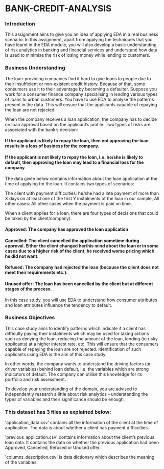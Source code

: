 # BANK-CREDIT-ANALYSIS

### Introduction

This assignment aims to give you an idea of applying EDA in a real business scenario. In this assignment, apart from applying the techniques that you have learnt in the EDA module, you will also develop a basic understanding of risk analytics in banking and financial services and understand how data is used to minimise the risk of losing money while lending to customers.

### Business Understanding
The loan-providing companies find it hard to give loans to people due to their insufficient or non-existent credit history. Because of that, some consumers use it to their advantage by becoming a defaulter. Suppose you work for a consumer finance company specialising in lending various types of loans to urban customers. You have to use EDA to analyse the patterns present in the data. This will ensure that the applicants capable of repaying the loan are not rejected.
 
When the company receives a loan application, the company has to decide on loan approval based on the applicant’s profile. Two types of risks are associated with the bank’s decision:

#### If the applicant is likely to repay the loan, then not approving the loan results in a loss of business for the company.
#### If the applicant is not likely to repay the loan, i.e. he/she is likely to default, then approving the loan may lead to a financial loss for the company.

The data given below contains information about the loan application at the time of applying for the loan. It contains two types of scenarios:

The client with payment difficulties: he/she had a late payment of more than X days on at least one of the first Y instalments of the loan in our sample,
All other cases: All other cases when the payment is paid on time.

When a client applies for a loan, there are four types of decisions that could be taken by the client/company):

#### Approved: The company has approved the loan application
#### Cancelled: The client cancelled the application sometime during approval. Either the client changed her/his mind about the loan or in some cases due to a higher risk of the client, he received worse pricing which he did not want.
#### Refused: The company had rejected the loan (because the client does not meet their requirements etc.).
#### Unused offer: The loan has been cancelled by the client but at different stages of the process.
 
In this case study, you will use EDA to understand how consumer attributes and loan attributes influence the tendency to default.

### Business Objectives
This case study aims to identify patterns which indicate if a client has difficulty paying their instalments which may be used for taking actions such as denying the loan, reducing the amount of the loan, lending (to risky applicants) at a higher interest rate, etc. This will ensure that the consumers capable of repaying the loan are not rejected. Identification of such applicants using EDA is the aim of this case study.

In other words, the company wants to understand the driving factors (or driver variables) behind loan default, i.e. the variables which are strong indicators of default.  The company can utilise this knowledge for its portfolio and risk assessment.

To develop your understanding of the domain, you are advised to independently research a little about risk analytics - understanding the types of variables and their significance should be enough.

### This dataset has 3 files as explained below: 

'application_data.csv'  contains all the information of the client at the time of application. The data is about whether a client has payment difficulties.
 
'previous_application.csv' contains information about the client’s previous loan data. It contains the data on whether the previous application had been Approved, Cancelled, Refused or Unused offer.
 
'columns_description.csv' is data dictionary which describes the meaning of the variables.
